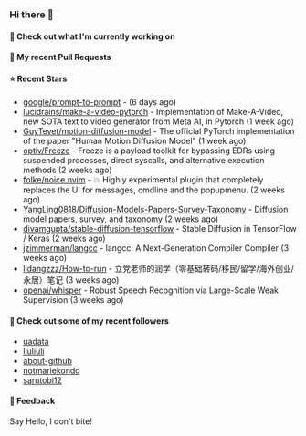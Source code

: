 ### Hi there 👋

#### 👷 Check out what I'm currently working on

#### 🔨 My recent Pull Requests


#### ⭐ Recent Stars

- [google/prompt-to-prompt](https://github.com/google/prompt-to-prompt) -  (6 days ago)
- [lucidrains/make-a-video-pytorch](https://github.com/lucidrains/make-a-video-pytorch) - Implementation of Make-A-Video, new SOTA text to video generator from Meta AI, in Pytorch (1 week ago)
- [GuyTevet/motion-diffusion-model](https://github.com/GuyTevet/motion-diffusion-model) - The official PyTorch implementation of the paper &#34;Human Motion Diffusion Model&#34; (1 week ago)
- [optiv/Freeze](https://github.com/optiv/Freeze) - Freeze is a payload toolkit for bypassing EDRs using suspended processes, direct syscalls, and alternative execution methods (2 weeks ago)
- [folke/noice.nvim](https://github.com/folke/noice.nvim) - 💥 Highly experimental plugin that completely replaces the UI for messages, cmdline and the popupmenu. (2 weeks ago)
- [YangLing0818/Diffusion-Models-Papers-Survey-Taxonomy](https://github.com/YangLing0818/Diffusion-Models-Papers-Survey-Taxonomy) - Diffusion model papers, survey, and taxonomy (2 weeks ago)
- [divamgupta/stable-diffusion-tensorflow](https://github.com/divamgupta/stable-diffusion-tensorflow) - Stable Diffusion in TensorFlow / Keras (2 weeks ago)
- [jzimmerman/langcc](https://github.com/jzimmerman/langcc) - langcc: A Next-Generation Compiler Compiler (3 weeks ago)
- [lidangzzz/How-to-run](https://github.com/lidangzzz/How-to-run) - 立党老师的润学（零基础转码/移民/留学/海外创业/永居）笔记 (3 weeks ago)
- [openai/whisper](https://github.com/openai/whisper) - Robust Speech Recognition via Large-Scale Weak Supervision (3 weeks ago)

#### 👯 Check out some of my recent followers

- [uadata](https://github.com/uadata)
- [liuliuli](https://github.com/liuliuli)
- [about-github](https://github.com/about-github)
- [notmariekondo](https://github.com/notmariekondo)
- [sarutobi12](https://github.com/sarutobi12)

#### 💬 Feedback

Say Hello, I don't bite!
